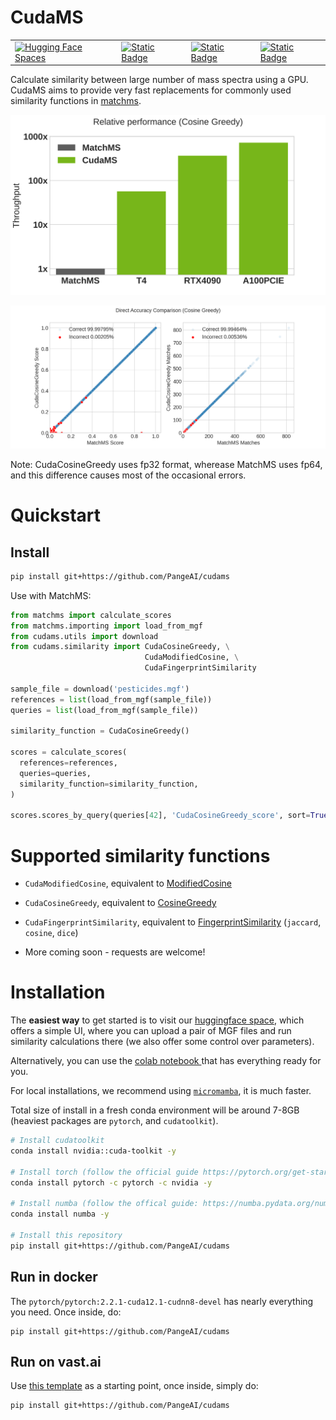 
# CudaMS
<table>
<tr>
  <td>
    <a href="https://huggingface.co/spaces/TornikeO/cudams" rel="nofollow"><img src="https://camo.githubusercontent.com/5762a687b24495afb299c2c0bc68674a2a7dfca9bda6ee444b9da7617d4223a6/68747470733a2f2f696d672e736869656c64732e696f2f62616467652f25463025394625413425393725323048756767696e67253230466163652d5370616365732d626c7565" alt="Hugging Face Spaces" data-canonical-src="https://img.shields.io/badge/%F0%9F%A4%97%20Hugging%20Face-Spaces-blue" style="max-width: 100%;"></a>
  </td>
  <td>
    <a target="_blank" href="https://colab.research.google.com/drive/15RpnFVeiJmpR7i3VGF8qtBpA_Fsdb2EQ?usp=sharing">
      <img alt="Static Badge" src="https://img.shields.io/badge/colab-quickstart-blue?logo=googlecolab">
    </a>
  </td>
  <td>
    <a target="_blank" href="https://colab.research.google.com/github/PangeAI/cudams/blob/main/notebooks/samples/upload_your_own_mgf.ipynb">
      <img alt="Static Badge" src="https://img.shields.io/badge/colab-upload_your_mgf-blue?logo=googlecolab">
    </a>
  </td>
  <td>
    <a target="_blank" href="https://colab.research.google.com/github/PangeAI/cudams/blob/main/notebooks/accuracy/accuracy_vs_match_limit.ipynb">
      <img alt="Static Badge" src="https://img.shields.io/badge/colab-comparison_with_matchms-blue?logo=googlecolab">
    </a>
  </td>
</tr>
</table>

Calculate similarity between large number of mass spectra using a GPU. CudaMS aims to provide very fast replacements for commonly used similarity functions in [matchms](https://github.com/matchms/matchms/).

<div style='text-align:center'>
  
  ![img](./assets/perf_speedup.svg)
  
</div>

![alt text](assets/accuracy.png)

Note: CudaCosineGreedy uses fp32 format, wherease MatchMS uses fp64, and this difference causes most of the occasional errors.

# Quickstart

## Install
```bash
pip install git+https://github.com/PangeAI/cudams
```

Use with MatchMS:

```py
from matchms import calculate_scores
from matchms.importing import load_from_mgf
from cudams.utils import download
from cudams.similarity import CudaCosineGreedy, \
                              CudaModifiedCosine, \
                              CudaFingerprintSimilarity

sample_file = download('pesticides.mgf')
references = list(load_from_mgf(sample_file))
queries = list(load_from_mgf(sample_file))

similarity_function = CudaCosineGreedy()

scores = calculate_scores( 
  references=references,
  queries=queries,
  similarity_function=similarity_function, 
)

scores.scores_by_query(queries[42], 'CudaCosineGreedy_score', sort=True)
```

# Supported similarity functions

- `CudaModifiedCosine`, equivalent to [ModifiedCosine](https://matchms.readthedocs.io/en/latest/api/matchms.similarity.ModifiedCosine.html)
- `CudaCosineGreedy`, equivalent to [CosineGreedy](https://matchms.readthedocs.io/en/latest/_modules/matchms/similarity/CosineGreedy.html)
- `CudaFingerprintSimilarity`, equivalent to [FingerprintSimilarity](https://matchms.readthedocs.io/en/latest/_modules/matchms/similarity/FingerprintSimilarity.html) (`jaccard`, `cosine`, `dice`)

- More coming soon - requests are welcome!


# Installation
The **easiest way** to get started is to visit our [huggingface space](https://huggingface.co/spaces/TornikeO/cudams), which offers a simple UI, where you can upload a pair of MGF files and run similarity calculations there (we also offer some control over parameters). 

Alternatively, you can use the <a target="_blank" href="https://colab.research.google.com/github/PangeAI/cudams/blob/main/notebooks/samples/colab_tutorial_pesticide.ipynb">colab notebook
</a>  that has everything ready for you.

For local installations, we recommend using [`micromamba`](https://mamba.readthedocs.io/en/latest/installation/micromamba-installation.html), it is much faster. 

Total size of install in a fresh conda environment will be around 7-8GB (heaviest packages are `pytorch`, and `cudatoolkit`).

```bash
# Install cudatoolkit
conda install nvidia::cuda-toolkit -y

# Install torch (follow the official guide https://pytorch.org/get-started/locally/#start-locally)
conda install pytorch -c pytorch -c nvidia -y

# Install numba (follow the offical guide: https://numba.pydata.org/numba-doc/latest/user/installing.html#installing-using-conda-on-x86-x86-64-power-platforms)
conda install numba -y

# Install this repository
pip install git+https://github.com/PangeAI/cudams
```

## Run in docker

The `pytorch/pytorch:2.2.1-cuda12.1-cudnn8-devel` has nearly everything you need. Once inside, do:

```
pip install git+https://github.com/PangeAI/cudams
```

## Run on vast.ai

Use [this template](https://cloud.vast.ai/?ref_id=51575&template_id=f45f6048db515291bda978a34e908d09) as a starting point, once inside, simply do:

```
pip install git+https://github.com/PangeAI/cudams
```
